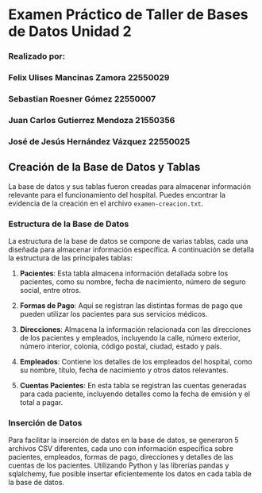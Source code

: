 # Examen Práctico de Taller de Bases de Datos Unidad 2
### Realizado por:
### Felix Ulises Mancinas Zamora 22550029
### Sebastian Roesner Gómez 22550007
### Juan Carlos Gutierrez Mendoza 21550356
### José de Jesús Hernández Vázquez 22550025

## Creación de la Base de Datos y Tablas

La base de datos y sus tablas fueron creadas para almacenar información relevante para el funcionamiento del hospital. Puedes encontrar la evidencia de la creación en el archivo `examen-creacion.txt`.

### Estructura de la Base de Datos

La estructura de la base de datos se compone de varias tablas, cada una diseñada para almacenar información específica. A continuación se detalla la estructura de las principales tablas:

1. **Pacientes**: Esta tabla almacena información detallada sobre los pacientes, como su nombre, fecha de nacimiento, número de seguro social, entre otros.

2. **Formas de Pago**: Aquí se registran las distintas formas de pago que pueden utilizar los pacientes para sus servicios médicos.

3. **Direcciones**: Almacena la información relacionada con las direcciones de los pacientes y empleados, incluyendo la calle, número exterior, número interior, colonia, código postal, ciudad, estado y país.

4. **Empleados**: Contiene los detalles de los empleados del hospital, como su nombre, título, fecha de nacimiento y otros datos relevantes.

5. **Cuentas Pacientes**: En esta tabla se registran las cuentas generadas para cada paciente, incluyendo detalles como la fecha de emisión y el total a pagar.

### Inserción de Datos

Para facilitar la inserción de datos en la base de datos, se generaron 5 archivos CSV diferentes, cada uno con información específica sobre pacientes, empleados, formas de pago, direcciones y detalles de las cuentas de los pacientes. Utilizando Python y las librerías pandas y sqlalchemy, fue posible insertar eficientemente los datos en cada tabla de la base de datos.
